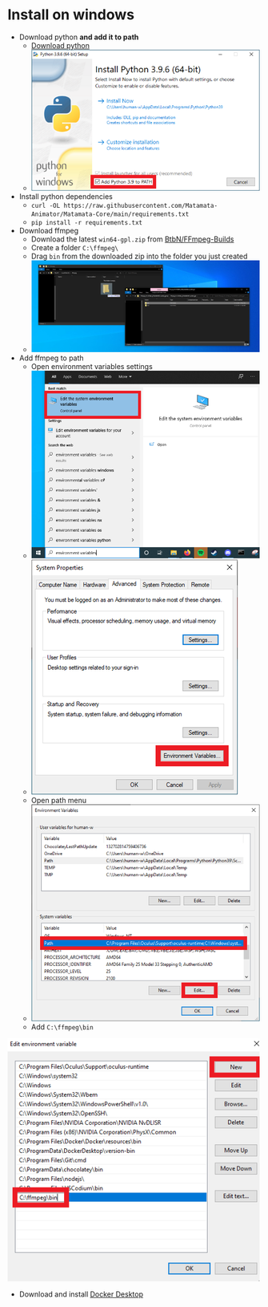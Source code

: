# Install on windows

* Download python **and add it to path**
  * [Download python](https://www.python.org/downloads/)
  * ![addToPath](readmeAssets/addToPath.png)
* Install python dependencies
  *  `curl -OL https://raw.githubusercontent.com/Matamata-Animator/Matamata-Core/main/requirements.txt`
  * `pip install -r requirements.txt`
* Download ffmpeg
  * Download the latest `win64-gpl.zip` from [BtbN/FFmpeg-Builds](https://github.com/BtbN/FFmpeg-Builds/releases)
  * Create a folder `C:\ffmpeg\`
  * Drag `bin` from the downloaded zip into the folder you just created
  * ![Screenshot (3)](readmeAssets/drag.png)
* Add ffmpeg to path
  * Open environment variables settings
  * ![openEnvVars](readmeAssets/openEnvVars.png)
  * ![sysProp1](readmeAssets/sysProp1.png)
  * Open path menu
  * ![envVarsMenu](readmeAssets/envVarsMenu.png)
  * Add `C:\ffmpeg\bin` 

![addPath](readmeAssets/addPath.png)



* Download and install [Docker Desktop](https://www.docker.com/products/docker-desktop)